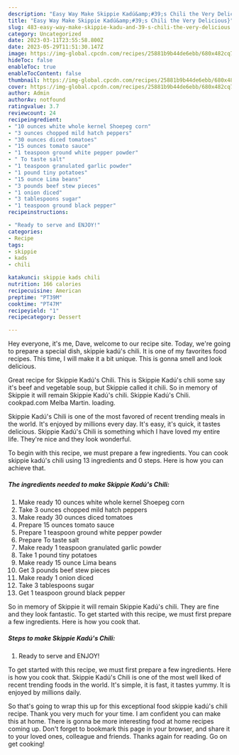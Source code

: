 ```yaml
---
description: "Easy Way Make Skippie Kadú&amp;#39;s Chili the Very Delicious}"
title: "Easy Way Make Skippie Kadú&amp;#39;s Chili the Very Delicious}"
slug: 483-easy-way-make-skippie-kadu-and-39-s-chili-the-very-delicious
category: Uncategorized
date: 2023-03-11T23:55:58.800Z
date: 2023-05-29T11:51:30.147Z
image: https://img-global.cpcdn.com/recipes/25881b9b44de6ebb/680x482cq70/skippie-kadus-chili-recipe-main-photo.jpg
hideToc: false
enableToc: true
enableTocContent: false
thumbnail: https://img-global.cpcdn.com/recipes/25881b9b44de6ebb/680x482cq70/skippie-kadus-chili-recipe-main-photo.jpg
cover: https://img-global.cpcdn.com/recipes/25881b9b44de6ebb/680x482cq70/skippie-kadus-chili-recipe-main-photo.jpg
author: Admin
authorAv: notfound
ratingvalue: 3.7
reviewcount: 24
recipeingredient:
- "10 ounces white whole kernel Shoepeg corn"
- "3 ounces chopped mild hatch peppers"
- "30 ounces diced tomatoes"
- "15 ounces tomato sauce"
- "1 teaspoon ground white pepper powder"
- " To taste salt"
- "1 teaspoon granulated garlic powder"
- "1 pound tiny potatoes"
- "15 ounce Lima beans"
- "3 pounds beef stew pieces"
- "1 onion diced"
- "3 tablespoons sugar"
- "1 teaspoon ground black pepper"
recipeinstructions:

- "Ready to serve and ENJOY!"
categories:
- Recipe
tags:
- skippie
- kads
- chili

katakunci: skippie kads chili 
nutrition: 166 calories
recipecuisine: American
preptime: "PT39M"
cooktime: "PT47M"
recipeyield: "1"
recipecategory: Dessert

---
```



Hey everyone, it's me, Dave, welcome to our recipe site. Today, we're going to prepare a special dish, skippie kadú&#39;s chili. It is one of my favorites food recipes. This time, I will make it a bit unique. This is gonna smell and look delicious.

Great recipe for Skippie Kadú&#39;s Chili. This is Skippie Kadú&#39;s chili some say it&#39;s beef and vegetable soup, but Skippie called it chili. So in memory of Skippie it will remain Skippie Kadú&#39;s chili. Skippie Kadú&#39;s Chili. cookpad.com Melba Martin. loading.

Skippie Kadú&#39;s Chili is one of the most favored of recent trending meals in the world. It's enjoyed by millions every day. It's easy, it's quick, it tastes delicious. Skippie Kadú&#39;s Chili is something which I have loved my entire life. They're nice and they look wonderful.


To begin with this recipe, we must prepare a few ingredients. You can cook skippie kadú&#39;s chili using 13 ingredients and 0 steps. Here is how you can achieve that.

<!--inarticleads1-->

##### The ingredients needed to make Skippie Kadú&#39;s Chili:

1. Make ready 10 ounces white whole kernel Shoepeg corn
1. Take 3 ounces chopped mild hatch peppers
1. Make ready 30 ounces diced tomatoes
1. Prepare 15 ounces tomato sauce
1. Prepare 1 teaspoon ground white pepper powder
1. Prepare  To taste salt
1. Make ready 1 teaspoon granulated garlic powder
1. Take 1 pound tiny potatoes
1. Make ready 15 ounce Lima beans
1. Get 3 pounds beef stew pieces
1. Make ready 1 onion diced
1. Take 3 tablespoons sugar
1. Get 1 teaspoon ground black pepper


So in memory of Skippie it will remain Skippie Kadú&#39;s chili. They are fine and they look fantastic. To get started with this recipe, we must first prepare a few ingredients. Here is how you cook that. 

<!--inarticleads2-->

##### Steps to make Skippie Kadú&#39;s Chili:


1. Ready to serve and ENJOY!

To get started with this recipe, we must first prepare a few ingredients. Here is how you cook that. Skippie Kadú&#39;s Chili is one of the most well liked of recent trending foods in the world. It&#39;s simple, it is fast, it tastes yummy. It is enjoyed by millions daily. 

So that's going to wrap this up for this exceptional food skippie kadú&#39;s chili recipe. Thank you very much for your time. I am confident you can make this at home. There is gonna be more interesting food at home recipes coming up. Don't forget to bookmark this page in your browser, and share it to your loved ones, colleague and friends. Thanks again for reading. Go on get cooking!
